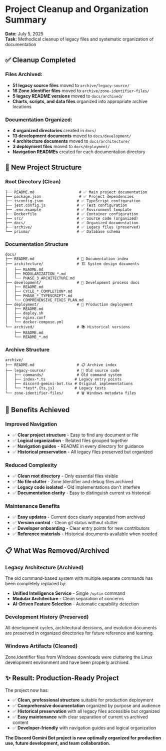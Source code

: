 # Project Cleanup and Organization Summary

**Date:** July 5, 2025  
**Task:** Methodical cleanup of legacy files and systematic organization of documentation

## ✅ **Cleanup Completed**

### **Files Archived:**
- **51 legacy source files** moved to `archive/legacy-source/`
- **16 Zone.Identifier files** moved to `archive/zone-identifier-files/`
- **5 legacy README versions** moved to `docs/archived/`
- **Charts, scripts, and data files** organized into appropriate archive locations

### **Documentation Organized:**
- **4 organized directories** created in `docs/`
- **13 development documents** moved to `docs/development/`
- **4 architecture documents** moved to `docs/architecture/`
- **3 deployment files** moved to `docs/deployment/`
- **Navigation READMEs** created for each documentation directory

## 📁 **New Project Structure**

### **Root Directory (Clean)**
```
├── README.md                    # ✅ Main project documentation
├── package.json                 # ✅ Project dependencies
├── tsconfig.json               # ✅ TypeScript configuration
├── jest.config.js              # ✅ Test configuration
├── .env.example                # ✅ Environment template
├── Dockerfile                  # ✅ Container configuration
├── src/                        # ✅ Source code (organized)
├── docs/                       # ✅ Organized documentation
├── archive/                    # ✅ Legacy files (preserved)
└── prisma/                     # ✅ Database schema
```

### **Documentation Structure**
```
docs/
├── README.md                   # 📖 Documentation index
├── architecture/               # 🏗️ System design documents
│   ├── README.md
│   ├── MODULARIZATION_*.md
│   └── PHASE_3_ARCHITECTURE.md
├── development/                # 🔧 Development process docs
│   ├── README.md
│   ├── CYCLE_*_COMPLETION*.md
│   ├── PHASE_*_TYPESCRIPT*.md
│   └── COMPREHENSIVE_FIXES_PLAN.md
├── deployment/                 # 🚀 Production deployment
│   ├── README.md
│   ├── deploy.sh
│   ├── nginx.conf
│   └── docker-compose.yml
└── archived/                   # 📚 Historical versions
    ├── README.md
    └── README_*.md
```

### **Archive Structure**
```
archive/
├── README.md                   # 📋 Archive index
├── legacy-source/              # 💾 Old source code
│   ├── commands/               # Old command system
│   ├── index-*.ts             # Legacy entry points
│   ├── discord-gemini-bot.tsx # Original implementations
│   └── *test*.{ts,js}         # Legacy tests
└── zone-identifier-files/      # 🗑️ Windows metadata files
```

## 🎯 **Benefits Achieved**

### **Improved Navigation**
- ✅ **Clear project structure** - Easy to find any document or file
- ✅ **Logical organization** - Related files grouped together
- ✅ **Navigation guides** - README in every directory for guidance
- ✅ **Historical preservation** - All legacy files preserved but organized

### **Reduced Complexity**
- ✅ **Clean root directory** - Only essential files visible
- ✅ **No file clutter** - Zone.Identifier and debug files archived
- ✅ **Legacy code isolated** - Old implementations don't interfere
- ✅ **Documentation clarity** - Easy to distinguish current vs historical

### **Maintenance Benefits**
- ✅ **Easy updates** - Current docs clearly separated from archived
- ✅ **Version control** - Clean git status without clutter
- ✅ **Developer onboarding** - Clear entry points for new contributors
- ✅ **Reference materials** - Historical documents available when needed

## 📋 **What Was Removed/Archived**

### **Legacy Architecture (Archived)**
The old command-based system with multiple separate commands has been completely replaced by:
- **Unified Intelligence Service** - Single `/optin` command
- **Modular Architecture** - Clean separation of concerns
- **AI-Driven Feature Selection** - Automatic capability detection

### **Development History (Preserved)**
All development cycles, architectural decisions, and evolution documents are preserved in organized directories for future reference and learning.

### **Windows Artifacts (Cleaned)**
Zone.Identifier files from Windows downloads were cluttering the Linux development environment and have been properly archived.

## ✨ **Result: Production-Ready Project**

The project now has:
- ✅ **Clean, professional structure** suitable for production deployment
- ✅ **Comprehensive documentation** organized by purpose and audience
- ✅ **Historical preservation** with all legacy files accessible but organized
- ✅ **Easy maintenance** with clear separation of current vs archived content
- ✅ **Developer-friendly** with navigation guides and logical organization

**The Discord Gemini Bot project is now optimally organized for production use, future development, and team collaboration.**

